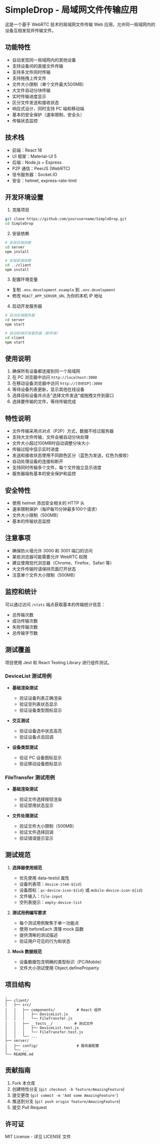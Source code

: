# SimpleDrop - 局域网文件传输应用

这是一个基于 WebRTC 技术的局域网文件传输 Web 应用，允许同一局域网内的设备互相发现并传输文件。

## 功能特性

- 自动发现同一局域网内的其他设备
- 支持设备间的直接文件传输
- 支持多文件同时传输
- 支持拖拽上传文件
- 文件大小限制（单个文件最大500MB）
- 大文件自动分块传输
- 实时传输进度显示
- 区分文件发送和接收状态
- 响应式设计，同时支持 PC 端和移动端
- 基本的安全保护（速率限制、安全头）
- 传输状态监控

## 技术栈

- 前端：React 18
- UI 框架：Material-UI 5
- 后端：Node.js + Express
- P2P 通信：PeerJS (WebRTC)
- 信令服务器：Socket.IO
- 安全：helmet, express-rate-limit

## 开发环境设置

1. 克隆项目

```bash
git clone https://github.com/yourusername/SimpleDrop.git
cd SimpleDrop
```

2. 安装依赖

```bash
# 安装后端依赖
cd server
npm install

# 安装前端依赖
cd ../client
npm install
```

3. 配置环境变量

- 复制 `.env.development.example` 到 `.env.development`
- 修改 `REACT_APP_SERVER_URL` 为你的本机 IP 地址

4. 启动开发服务器

```bash
# 启动后端服务器
cd server
npm start

# 启动前端开发服务器（新终端）
cd client
npm start
```

## 使用说明

1. 确保所有设备都连接到同一个局域网
2. 在 PC 浏览器中访问 `http://localhost:3000`
3. 在移动设备浏览器中访问 `http://[你的IP]:3000`
4. 等待设备列表更新，显示其他在线设备
5. 选择目标设备并点击"选择文件发送"或拖拽文件到窗口
6. 选择要传输的文件，等待传输完成

## 特性说明

- 文件传输采用点对点（P2P）方式，数据不经过服务器
- 支持大文件传输，文件会被自动分块处理
- 文件大小超过100MB时自动调整分块大小
- 传输过程中显示实时进度
- 发送和接收状态使用不同颜色区分（蓝色为发送，红色为接收）
- 自动处理设备的连接和断开
- 支持同时传输多个文件，每个文件独立显示进度
- 服务器端有基本的安全保护和监控

## 安全特性

- 使用 helmet 添加安全相关的 HTTP 头
- 速率限制保护（每IP每15分钟最多100个请求）
- 文件大小限制（500MB）
- 基本的传输状态监控

## 注意事项

- 确保防火墙允许 3000 和 3001 端口的访问
- 某些浏览器可能需要允许 WebRTC 权限
- 建议使用现代浏览器（Chrome、Firefox、Safari 等）
- 大文件传输时请保持页面打开状态
- 注意单个文件大小限制（500MB）

## 监控和统计

可以通过访问 `/stats` 端点获取基本的传输统计信息：
- 总传输次数
- 成功传输次数
- 失败传输次数
- 总传输字节数


## 测试覆盖

项目使用 Jest 和 React Testing Library 进行组件测试。

### DeviceList 测试用例

- **基础渲染测试**
  - 验证设备列表正确渲染
  - 验证空列表状态显示
  - 验证设备类型图标显示

- **交互测试**
  - 验证设备选中状态高亮
  - 验证设备点击回调

- **设备类型测试**
  - 验证 PC 设备图标显示
  - 验证移动设备图标显示

### FileTransfer 测试用例

- **基础渲染测试**
  - 验证文件选择按钮渲染
  - 验证禁用状态显示

- **文件处理测试**
  - 验证文件大小限制（500MB）
  - 验证文件选择回调
  - 验证错误提示显示

## 测试规范

1. **选择器使用规范**
   - 优先使用 data-testid 属性
   - 设备列表项：`device-item-${id}`
   - 设备图标：`pc-device-icon-${id}` 或 `mobile-device-icon-${id}`
   - 文件输入：`file-input`
   - 空列表提示：`empty-device-list`

2. **测试用例编写要求**
   - 每个测试用例聚焦于单一功能点
   - 使用 beforeEach 清理 mock 函数
   - 提供清晰的测试描述
   - 验证用户可见的行为和状态

3. **Mock 数据规范**
   - 设备数据包含明确的类型标识（PC/Mobile）
   - 文件大小测试使用 Object.defineProperty

## 项目结构

```
.
├── client/
│   ├── src/
│   │   ├── components/          # React 组件
│   │   │   ├── DeviceList.js
│   │   │   └── FileTransfer.js
│   │   ├── __tests__/          # 测试文件
│   │   │   ├── DeviceList.test.js
│   │   │   └── FileTransfer.test.js
│   │   └── ...
├── server/
│   ├── config/                  # 服务器配置
│   └── ...
└── README.md
```

## 贡献指南

1. Fork 本仓库
2. 创建特性分支 (`git checkout -b feature/AmazingFeature`)
3. 提交更改 (`git commit -m 'Add some AmazingFeature'`)
4. 推送到分支 (`git push origin feature/AmazingFeature`)
5. 提交 Pull Request

## 许可证

MIT License - 详见 LICENSE 文件
